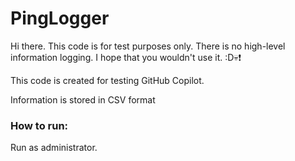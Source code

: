 # PingLogger
Hi there. This code is for test purposes only. There is no high-level information logging. I hope that you wouldn't use it. :D💀❗

This code is created for testing GitHub Copilot.

Information is stored in CSV format

### How to run:
Run as administrator.

